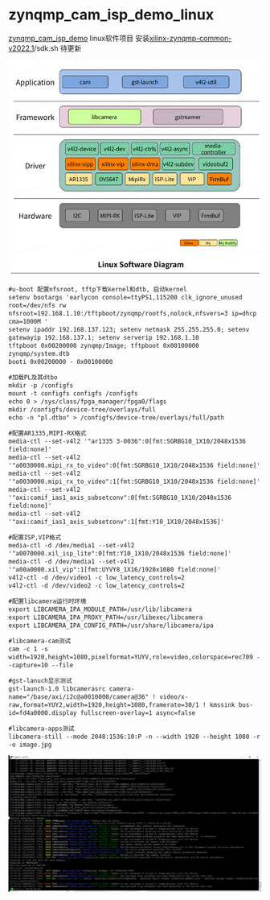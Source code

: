 # zynqmp_cam_isp_demo_linux
[zynqmp_cam_isp_demo](https://github.com/bxinquan/zynqmp_cam_isp_demo) linux软件项目
安装[xilinx-zynqmp-common-v2022.1](https://www.xilinx.com/member/forms/download/xef.html?filename=xilinx-zynqmp-common-v2022.1_04191534.tar.gz)/sdk.sh
待更新


![image](https://github.com/bxinquan/zynqmp_cam_isp_demo_linux/blob/main/Doc/Linux_SW_Diagram.png)

```
#u-boot 配置nfsroot, tftp下载kernel和dtb, 启动kernel
setenv bootargs 'earlycon console=ttyPS1,115200 clk_ignore_unused root=/dev/nfs rw nfsroot=192.168.1.10:/tftpboot/zynqmp/rootfs,nolock,nfsvers=3 ip=dhcp cma=1000M '
setenv ipaddr 192.168.137.123; setenv netmask 255.255.255.0; setenv gatewayip 192.168.137.1; setenv serverip 192.168.1.10
tftpboot 0x00200000 zynqmp/Image; tftpboot 0x00100000 zynqmp/system.dtb
booti 0x00200000 - 0x00100000
```

```
#加载PL及其dtbo
mkdir -p /configfs
mount -t configfs configfs /configfs
echo 0 > /sys/class/fpga_manager/fpga0/flags
mkdir /configfs/device-tree/overlays/full
echo -n "pl.dtbo" > /configfs/device-tree/overlays/full/path
```

```
#配置AR1335,MIPI-RX格式
media-ctl --set-v4l2 '"ar1335 3-0036":0[fmt:SGRBG10_1X10/2048x1536 field:none]'
media-ctl --set-v4l2 '"a0030000.mipi_rx_to_video":0[fmt:SGRBG10_1X10/2048x1536 field:none]'
media-ctl --set-v4l2 '"a0030000.mipi_rx_to_video":1[fmt:SGRBG10_1X10/2048x1536 field:none]'
media-ctl --set-v4l2 '"axi:camif_ias1_axis_subsetconv":0[fmt:SGRBG10_1X10/2048x1536 field:none]'
media-ctl --set-v4l2 '"axi:camif_ias1_axis_subsetconv":1[fmt:Y10_1X10/2048x1536]'
```

```
#配置ISP,VIP格式
media-ctl -d /dev/media1 --set-v4l2 '"a0070000.xil_isp_lite":0[fmt:Y10_1X10/2048x1536 field:none]'
media-ctl -d /dev/media1 --set-v4l2 '"a00a0000.xil_vip":1[fmt:UYVY8_1X16/1920x1080 field:none]'
v4l2-ctl -d /dev/video1 -c low_latency_controls=2
v4l2-ctl -d /dev/video2 -c low_latency_controls=2
```

```
#配置libcamera运行时环境
export LIBCAMERA_IPA_MODULE_PATH=/usr/lib/libcamera
export LIBCAMERA_IPA_PROXY_PATH=/usr/libexec/libcamera
export LIBCAMERA_IPA_CONFIG_PATH=/usr/share/libcamera/ipa
```

```
#libcamera-cam测试
cam -c 1 -s width=1920,height=1080,pixelformat=YUYV,role=video,colorspace=rec709 --capture=10 --file
```

```
#gst-lanuch显示测试
gst-launch-1.0 libcamerasrc camera-name="/base/axi/i2c@a0010000/camera@36" ! video/x-raw,format=YUY2,width=1920,height=1080,framerate=30/1 ! kmssink bus-id=fd4a0000.display fullscreen-overlay=1 async=false
```

```
#libcamera-apps测试
libcamera-still --mode 2048:1536:10:P -n --width 1920 --height 1080 -r -o image.jpg
```

![image](https://github.com/bxinquan/zynqmp_cam_isp_demo_linux/blob/main/Doc/cmd.png)

